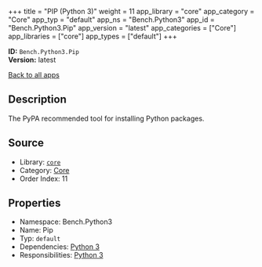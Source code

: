 ﻿+++
title = "PIP (Python 3)"
weight = 11
app_library = "core"
app_category = "Core"
app_typ = "default"
app_ns = "Bench.Python3"
app_id = "Bench.Python3.Pip"
app_version = "latest"
app_categories = ["Core"]
app_libraries = ["core"]
app_types = ["default"]
+++

**ID:** `Bench.Python3.Pip`  
**Version:** latest  
<!--more-->

[Back to all apps](/apps/)

## Description
The PyPA recommended tool for installing Python packages.

## Source

* Library: [`core`](/app_libraries/core)
* Category: [Core](/app_categories/core)
* Order Index: 11

## Properties

* Namespace: Bench.Python3
* Name: Pip
* Typ: `default`
* Dependencies: [Python 3](/apps/Bench.Python3)
* Responsibilities: [Python 3](/apps/Bench.Python3)

